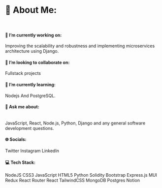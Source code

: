<h1>💫 About Me:</h1>
</br>

<h4>🔭 I’m currently working on:</h4>
Improving the scalability and robustness and implementing microservices architecture using Django.

<h4>👯 I’m looking to collaborate on:</h4>
Fullstack projects

<h4>🌱 I’m currently learning:</h4>
Nodejs And PostgreSQL.

<h4>💬 Ask me about:</h4></br>
JavaScript, React,  Node.js, Python, Django and any general software development questions.

<h4>🌐 Socials:</h4>
Twitter Instagram LinkedIn

<h4>💻 Tech Stack:</h4>
NodeJS  CSS3 JavaScript HTML5   Python Solidity   Bootstrap   Express.js MUI  Redux  React Router React TailwindCSS  MongoDB Postgres  Notion
